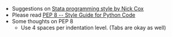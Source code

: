* Suggestions on [Stata programming style by Nick Cox](https://www.stata-journal.com/sjpdf.html?articlenum=pr0018)
* Please read [PEP 8 -- Style Guide for Python Code](https://www.python.org/dev/peps/pep-0008/)
* Some thoughts on PEP 8
  - Use 4 spaces per indentation level. (Tabs are okay as well)
